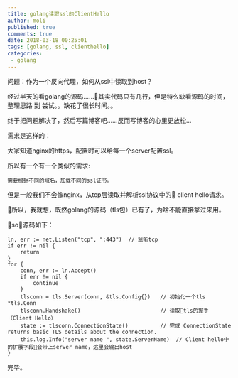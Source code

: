 ```yaml
---
title: golang读取ssl的ClientHello
author: moli
published: true
comments: true
date: 2018-03-18 00:25:01
tags: [golang, ssl, clienthello]
categories:
 - golang
---
```


问题：作为一个反向代理，如何从ssl中读取到host？

经过半天的看golang的源码……其实代码只有几行，但是特么缺看源码的时间，整理思路 到 尝试。。缺花了很长时间。。

终于把问题解决了，然后写篇博客吧……反而写博客的心里更放松…

需求是这样的：

大家知道nginx的https，配置时可以给每一个server配置ssl。

所以有一个有一个类似的需求:

```
需要根据不同的域名，加载不同的ssl证书。
```

但是一般我们不会像nginx，从tcp层读取并解析ssl协议中的 client hello请求。

所以，我就想，既然golang的源码（tls包）已有了，为啥不能直接拿过来用。

so，源码如下：

```golang
ln, err := net.Listen("tcp", ":443")  // 监听tcp
if err != nil {
    return
}
for {
    conn, err := ln.Accept()
    if err != nil {
        continue
    }
    tlsconn = tls.Server(conn, &tls.Config{})   // 初始化一个tls *tls.Conn
    tlsconn.Handshake()                         // 读取tls的握手（Client Hello）
    state := tlsconn.ConnectionState()          // 完成 ConnectionState returns basic TLS details about the connection.
    this.log.Info("server name ", state.ServerName)  // Client hello中的扩展字段会带上server name，这里会输出host
}
```

完毕。